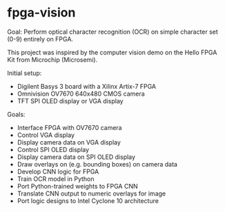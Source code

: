# fpga-vision
Goal: Perform optical character recognition (OCR) on simple character set (0-9) entirely on FPGA.

This project was inspired by the computer vision demo on the Hello FPGA Kit from Microchip (Microsemi).

Initial setup:
* Digilent Basys 3 board with a Xilinx Artix-7 FPGA
* Omnivision OV7670 640x480 CMOS camera
* TFT SPI OLED display or VGA display

Goals:
* Interface FPGA with OV7670 camera
* Control VGA display
* Display camera data on VGA display
* Control SPI OLED display
* Display camera data on SPI OLED display
* Draw overlays on (e.g. bounding boxes) on camera data
* Develop CNN logic for FPGA
* Train OCR model in Python
* Port Python-trained weights to FPGA CNN
* Translate CNN output to numeric overlays for image
* Port logic designs to Intel Cyclone 10 architecture